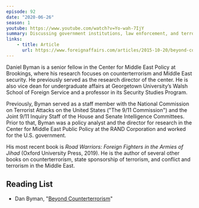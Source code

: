 ```yaml
---
episode: 92
date: "2020-06-26"
season: 1
youtube: https://www.youtube.com/watch?v=Yo-wah-7IjY
summary: Discussing government institutions, law enforcement, and terrorism
links:
    - title: Article
      url: https://www.foreignaffairs.com/articles/2015-10-20/beyond-counterterrorism
---
```

Daniel Byman is a senior fellow in the Center for Middle East Policy at Brookings, where his research focuses on counterterrorism and Middle East security. He previously served as the research director of the center. He is also vice dean for undergraduate affairs at Georgetown University’s Walsh School of Foreign Service and a professor in its Security Studies Program.

Previously, Byman served as a staff member with the National Commission on Terrorist Attacks on the United States ("The 9/11 Commission") and the Joint 9/11 Inquiry Staff of the House and Senate Intelligence Committees. Prior to that, Byman was a policy analyst and the director for research in the Center for Middle East Public Policy at the RAND Corporation and worked for the U.S. government.

His most recent book is *Road Warriors: Foreign Fighters in the Armies of Jihad* (Oxford University Press, 2019). He is the author of several other books on counterterrorism, state sponsorship of terrorism, and conflict and terrorism in the Middle East.

## Reading List

- Dan Byman, "[Beyond Counterterrorism](https://www.foreignaffairs.com/articles/2015-10-20/beyond-counterterrorism)"

